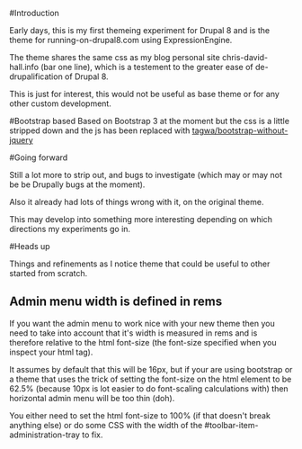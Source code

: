 #Introduction

Early days, this is my first themeing experiment for Drupal 8 and is
the theme for running-on-drupal8.com using ExpressionEngine.

The theme shares the same css as my blog personal site chris-david-hall.info
(bar one line), which is a testement to the greater ease of de-drupalification
of Drupal 8. 

This is just for interest, this would not be useful as base theme or for any
other custom development. 

#Bootstrap based
Based on Bootstrap 3 at the moment but the css is a little stripped down and 
the js has been replaced with 
[tagwa/bootstrap-without-jquery](https://github.com/tagawa/bootstrap-without-jquery)

#Going forward

Still a lot more to strip out, and bugs to investigate (which may or may not be
be Drupally bugs at the moment).

Also it already had lots of things wrong with it, on the original theme.  

This may develop into something more interesting depending on which directions
my experiments go in. 

#Heads up

Things and refinements as I notice theme that could be useful to other started from scratch.

## Admin menu width is defined in rems
If you want the admin menu to work nice with your new theme then you need to take into account that it's width is measured in rems and is therefore relative to the html font-size (the font-size specified when you inspect your html tag). 

It assumes by default that this will be 16px, but if your are using bootstrap or a theme that uses the trick of setting the font-size on the html element to be 62.5% (because 10px is lot easier to do font-scaling calculations with) then horizontal admin menu will be too thin (doh). 

You either need to set the html font-size to 100% (if that doesn't break anything else) or do some CSS with the width of the #toolbar-item-administration-tray to fix.


